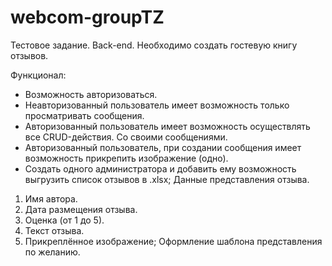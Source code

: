 # webcom-groupTZ

Тестовое задание. Back-end.
Необходимо создать гостевую книгу отзывов.

Функционал:
* Возможность авторизоваться.
* Неавторизованный пользователь имеет возможность только просматривать сообщения.
* Авторизованный пользователь имеет возможность осуществлять все CRUD-действия. Со
своими сообщениями.
* Авторизованный пользователь, при создании сообщения имеет возможность прикрепить
изображение (одно).
* Создать одного администратора и добавить ему возможность выгрузить список отзывов в
.xlsx;
Данные представления отзыва.
1. Имя автора.
2. Дата размещения отзыва.
3. Оценка (от 1 до 5).
4. Текст отзыва.
5. Прикреплённое изображение;
Оформление шаблона представления по желанию.
